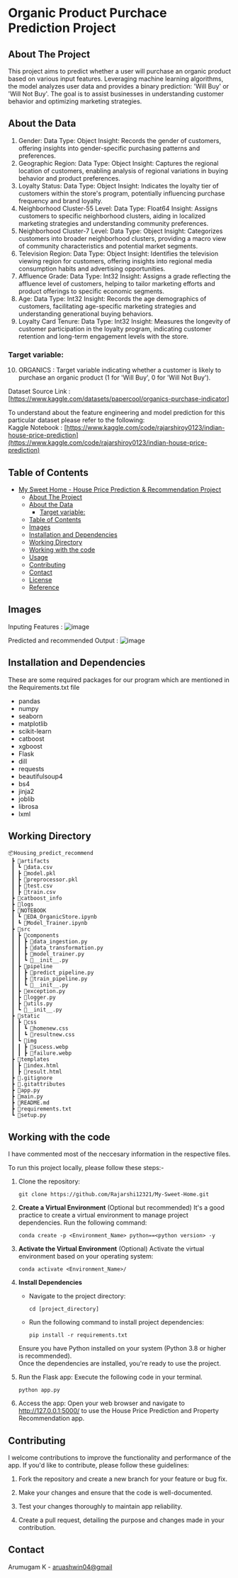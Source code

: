 
# Organic Product Purchace Prediction Project



## About The Project

This project aims to predict whether a user will purchase an organic product based on various input features. Leveraging machine learning algorithms, the model analyzes user data and provides a binary prediction: 'Will Buy' or 'Will Not Buy'. The goal is to assist businesses in understanding customer behavior and optimizing marketing strategies.

## About the Data

1. Gender:
    Data Type: Object
    Insight: Records the gender of customers, offering insights into gender-specific purchasing patterns and preferences.
2. Geographic Region:
    Data Type: Object
    Insight: Captures the regional location of customers, enabling analysis of regional variations in buying behavior and product preferences.
3. Loyalty Status:
    Data Type: Object
    Insight: Indicates the loyalty tier of customers within the store's program, potentially influencing purchase frequency and brand loyalty.
4. Neighborhood Cluster-55 Level:
    Data Type: Float64
    Insight: Assigns customers to specific neighborhood clusters, aiding in localized marketing strategies and understanding community preferences.
5. Neighborhood Cluster-7 Level:
    Data Type: Object
    Insight: Categorizes customers into broader neighborhood clusters, providing a macro view of community characteristics and potential market segments.
6. Television Region:
    Data Type: Object
    Insight: Identifies the television viewing region for customers, offering insights into regional media consumption habits and advertising opportunities.
7. Affluence Grade:
    Data Type: Int32
    Insight: Assigns a grade reflecting the affluence level of customers, helping to tailor marketing efforts and product offerings to specific economic segments.
8. Age:
    Data Type: Int32
    Insight: Records the age demographics of customers, facilitating age-specific marketing strategies and understanding generational buying behaviors.
9. Loyalty Card Tenure:
    Data Type: Int32
    Insight: Measures the longevity of customer participation in the loyalty program, indicating customer retention and long-term engagement levels with the store.


### Target variable: 
10. ORGANICS : Target variable indicating whether a customer is likely to purchase an organic product (1 for 'Will Buy', 0 for 'Will Not Buy').
  

Dataset Source Link : [https://www.kaggle.com/datasets/papercool/organics-purchase-indicator]

To understand about the feature engineering and model prediction for this particular dataset please refer to the following: </br>
Kaggle Notebook : [https://www.kaggle.com/code/rajarshiroy0123/indian-house-price-prediction](https://www.kaggle.com/code/rajarshiroy0123/indian-house-price-prediction)


## Table of Contents

- [My Sweet Home - House Price Prediction \& Recommendation Project](#my-sweet-home---house-price-prediction--recommendation-project)
  - [About The Project](#about-the-project)
  - [About the Data](#about-the-data)
    - [Target variable:](#target-variable)
  - [Table of Contents](#table-of-contents)
  - [Images](#images)
  - [Installation and Dependencies](#installation-and-dependencies)
  - [Working Directory](#working-directory)
  - [Working with the code](#working-with-the-code)
  - [Usage](#usage)
  - [Contributing](#contributing)
  - [Contact](#contact)
  - [License](#license)
  - [Reference](#reference)

## Images 

Inputing Features :
![image](https://github.com/Rajarshi12321/Housing_predict_recommend/assets/94736350/2a1f9fff-bf1e-4533-9090-58db6502445d)

Predicted and recommended Output :
![image](https://github.com/Rajarshi12321/Housing_predict_recommend/assets/94736350/60bed2a5-52cc-4c9f-acad-421acf0db3b2)



## Installation and Dependencies

These are some required packages for our program which are mentioned in the Requirements.txt file

- pandas
- numpy
- seaborn
- matplotlib
- scikit-learn
- catboost
- xgboost
- Flask
- dill
- requests
- beautifulsoup4
- bs4
- jinja2
- joblib
- librosa
- lxml




## Working Directory

```
📦Housing_predict_recommend
 ┣ 📂artifacts
 ┃ ┗ 📜data.csv
 ┃ ┣ 📜model.pkl
 ┃ ┣ 📜preprocessor.pkl
 ┃ ┣ 📜test.csv
 ┃ ┣ 📜train.csv
 ┣ 📂catboost_info
 ┣ 📂logs
 ┣ 📂NOTEBOOK
 ┃ ┗ 📜EDA_OrganicStore.ipynb
 ┃ ┗ 📜Model_Trainer.ipynb
 ┣ 📂src
 ┃ ┣ 📂components
 ┃ ┃ ┣ 📜data_ingestion.py
 ┃ ┃ ┣ 📜data_transformation.py
 ┃ ┃ ┣ 📜model_trainer.py
 ┃ ┃ ┗ 📜__init__.py
 ┃ ┣ 📂pipeline
 ┃ ┃ ┣ 📜predict_pipeline.py
 ┃ ┃ ┣ 📜train_pipeline.py
 ┃ ┃ ┗ 📜__init__.py
 ┃ ┣ 📜exception.py
 ┃ ┣ 📜logger.py
 ┃ ┣ 📜utils.py
 ┃ ┗ 📜__init__.py
 ┣ 📂static
 ┃ ┣ 📂css
 ┃ ┃ ┗ 📜homenew.css
 ┃ ┃ ┗ 📜resultnew.css
 ┃ ┗ 📂img
 ┃ ┃ ┣ 📜sucess.webp
 ┃ ┃ ┣ 📜failure.webp
 ┣ 📂templates
 ┃ ┣ 📜index.html
 ┃ ┣ 📜result.html
 ┣ 📜.gitignore
 ┣ 📜.gitattributes
 ┣ 📜app.py
 ┣ 📜main.py
 ┣ 📜README.md
 ┣ 📜requirements.txt
 ┗ 📜setup.py
 ```


## Working with the code


I have commented most of the neccesary information in the respective files.

To run this project locally, please follow these steps:-

1. Clone the repository:

   ```shell
   git clone https://github.com/Rajarshi12321/My-Sweet-Home.git
   ```


2. **Create a Virtual Environment** (Optional but recommended)
  It's a good practice to create a virtual environment to manage project dependencies. Run the following command:
     ```shell
     conda create -p <Environment_Name> python==<python version> -y
     ```

3. **Activate the Virtual Environment** (Optional)
   Activate the virtual environment based on your operating system:
      ```shell
      conda activate <Environment_Name>/
      ```

4. **Install Dependencies**
   - Navigate to the project directory:
     ```
     cd [project_directory]
     ```
   - Run the following command to install project dependencies:
     ```
     pip install -r requirements.txt
     ```

   Ensure you have Python installed on your system (Python 3.8 or higher is recommended).<br />
   Once the dependencies are installed, you're ready to use the project.



5. Run the Flask app: Execute the following code in your terminal.
   ```shell  
   python app.py 
   ```
   

6. Access the app: Open your web browser and navigate to http://127.0.0.1:5000/ to use the House Price Prediction and Property Recommendation app.




## Contributing
I welcome contributions to improve the functionality and performance of the app. If you'd like to contribute, please follow these guidelines:

1. Fork the repository and create a new branch for your feature or bug fix.

2. Make your changes and ensure that the code is well-documented.

3. Test your changes thoroughly to maintain app reliability.

4. Create a pull request, detailing the purpose and changes made in your contribution.

## Contact

Arumugam K - [aruashwin04@gmail](mailto:aruashwin04@gmail.com)



